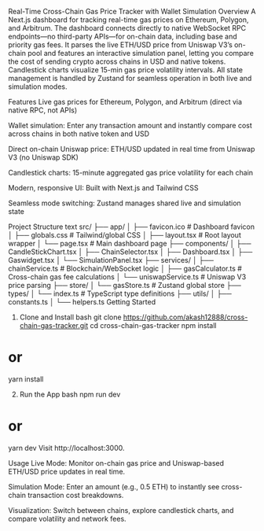 Real-Time Cross-Chain Gas Price Tracker with Wallet Simulation
Overview
A Next.js dashboard for tracking real-time gas prices on Ethereum, Polygon, and Arbitrum. The dashboard connects directly to native WebSocket RPC endpoints—no third-party APIs—for on-chain data, including base and priority gas fees. It parses the live ETH/USD price from Uniswap V3’s on-chain pool and features an interactive simulation panel, letting you compare the cost of sending crypto across chains in USD and native tokens. Candlestick charts visualize 15-min gas price volatility intervals. All state management is handled by Zustand for seamless operation in both live and simulation modes.

Features
Live gas prices for Ethereum, Polygon, and Arbitrum (direct via native RPC, not APIs)

Wallet simulation: Enter any transaction amount and instantly compare cost across chains in both native token and USD

Direct on-chain Uniswap price: ETH/USD updated in real time from Uniswap V3 (no Uniswap SDK)

Candlestick charts: 15-minute aggregated gas price volatility for each chain

Modern, responsive UI: Built with Next.js and Tailwind CSS

Seamless mode switching: Zustand manages shared live and simulation state

Project Structure
text
src/
├── app/
│   ├── favicon.ico         # Dashboard favicon
│   ├── globals.css         # Tailwind/global CSS
│   ├── layout.tsx          # Root layout wrapper
│   └── page.tsx            # Main dashboard page
├── components/
│   ├── CandleStickChart.tsx
│   ├── ChainSelector.tsx
│   ├── Dashboard.tsx
│   ├── Gaswidget.tsx
│   └── SimulationPanel.tsx
├── services/
│   ├── chainService.ts     # Blockchain/WebSocket logic
│   ├── gasCalculator.ts    # Cross-chain gas fee calculations
│   └── uniswapService.ts   # Uniswap V3 price parsing
├── store/
│   └── gasStore.ts         # Zustand global store
├── types/
│   └── index.ts            # TypeScript type definitions
├── utils/
│   ├── constants.ts
│   └── helpers.ts
Getting Started
1. Clone and Install
bash
git clone https://github.com/akash12888/cross-chain-gas-tracker.git
cd cross-chain-gas-tracker
npm install
# or
yarn install

2. Run the App
bash
npm run dev
# or
yarn dev
Visit http://localhost:3000.

Usage
Live Mode: Monitor on-chain gas price and Uniswap-based ETH/USD price updates in real time.

Simulation Mode: Enter an amount (e.g., 0.5 ETH) to instantly see cross-chain transaction cost breakdowns.

Visualization: Switch between chains, explore candlestick charts, and compare volatility and network fees.
